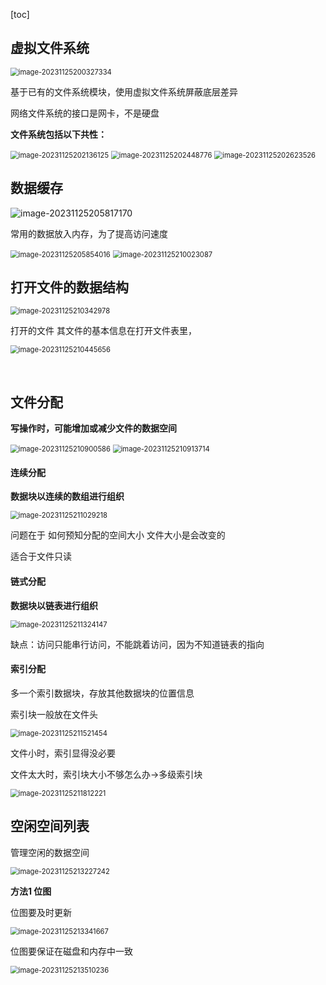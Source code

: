 [toc]

## 虚拟文件系统

<img src="./image/image_12.2%20%E6%96%87%E4%BB%B6%E7%B3%BB%E7%BB%9F%E5%AE%9E%E7%8E%B0/image-20231125200327334.png" alt="image-20231125200327334" style="zoom:80%;" />

基于已有的文件系统模块，使用虚拟文件系统屏蔽底层差异

网络文件系统的接口是网卡，不是硬盘

**文件系统包括以下共性：**

<img src="./image/image_12.2%20%E6%96%87%E4%BB%B6%E7%B3%BB%E7%BB%9F%E5%AE%9E%E7%8E%B0/image-20231125202136125.png" alt="image-20231125202136125" style="zoom:80%;" />

<img src="./image/image_12.2%20%E6%96%87%E4%BB%B6%E7%B3%BB%E7%BB%9F%E5%AE%9E%E7%8E%B0/image-20231125202448776.png" alt="image-20231125202448776" style="zoom:80%;" />

<img src="./image/image_12.2%20%E6%96%87%E4%BB%B6%E7%B3%BB%E7%BB%9F%E5%AE%9E%E7%8E%B0/image-20231125202623526.png" alt="image-20231125202623526" style="zoom:80%;" />

## 数据缓存

![image-20231125205817170](./image/image_12.2%20%E6%96%87%E4%BB%B6%E7%B3%BB%E7%BB%9F%E5%AE%9E%E7%8E%B0/image-20231125205817170.png)

常用的数据放入内存，为了提高访问速度

<img src="./image/image_12.2%20%E6%96%87%E4%BB%B6%E7%B3%BB%E7%BB%9F%E5%AE%9E%E7%8E%B0/image-20231125205854016.png" alt="image-20231125205854016" style="zoom:80%;" />

<img src="./image/image_12.2%20%E6%96%87%E4%BB%B6%E7%B3%BB%E7%BB%9F%E5%AE%9E%E7%8E%B0/image-20231125210023087.png" alt="image-20231125210023087" style="zoom:80%;" />

## 打开文件的数据结构

<img src="./image/image_12.2%20%E6%96%87%E4%BB%B6%E7%B3%BB%E7%BB%9F%E5%AE%9E%E7%8E%B0/image-20231125210342978.png" alt="image-20231125210342978" style="zoom:80%;" />

打开的文件 其文件的基本信息在打开文件表里，

<img src="./image/image_12.2%20%E6%96%87%E4%BB%B6%E7%B3%BB%E7%BB%9F%E5%AE%9E%E7%8E%B0/image-20231125210445656.png" alt="image-20231125210445656" style="zoom:80%;" />

​                                                                    

## 文件分配

**写操作时，可能增加或减少文件的数据空间**

<img src="./image/image_12.2%20%E6%96%87%E4%BB%B6%E7%B3%BB%E7%BB%9F%E5%AE%9E%E7%8E%B0/image-20231125210900586.png" alt="image-20231125210900586" style="zoom:80%;" />

<img src="./image/image_12.2%20%E6%96%87%E4%BB%B6%E7%B3%BB%E7%BB%9F%E5%AE%9E%E7%8E%B0/image-20231125210913714.png" alt="image-20231125210913714" style="zoom:80%;" />

#### 连续分配

**数据块以连续的数组进行组织**

<img src="./image/image_12.2%20%E6%96%87%E4%BB%B6%E7%B3%BB%E7%BB%9F%E5%AE%9E%E7%8E%B0/image-20231125211029218.png" alt="image-20231125211029218" style="zoom:80%;" />

问题在于 如何预知分配的空间大小   文件大小是会改变的

适合于文件只读

#### 链式分配

**数据块以链表进行组织**

<img src="./image/image_12.2%20%E6%96%87%E4%BB%B6%E7%B3%BB%E7%BB%9F%E5%AE%9E%E7%8E%B0/image-20231125211324147.png" alt="image-20231125211324147" style="zoom:80%;" />

缺点：访问只能串行访问，不能跳着访问，因为不知道链表的指向

#### 索引分配

多一个索引数据块，存放其他数据块的位置信息

索引块一般放在文件头

<img src="./image/image_12.2%20%E6%96%87%E4%BB%B6%E7%B3%BB%E7%BB%9F%E5%AE%9E%E7%8E%B0/image-20231125211521454.png" alt="image-20231125211521454" style="zoom:80%;" />

文件小时，索引显得没必要

文件太大时，索引块大小不够怎么办->多级索引块

<img src="./image/image_12.2%20%E6%96%87%E4%BB%B6%E7%B3%BB%E7%BB%9F%E5%AE%9E%E7%8E%B0/image-20231125211812221.png" alt="image-20231125211812221" style="zoom:80%;" />



## 空闲空间列表

管理空闲的数据空间

<img src="./image/image_12.2%20%E6%96%87%E4%BB%B6%E7%B3%BB%E7%BB%9F%E5%AE%9E%E7%8E%B0/image-20231125213227242.png" alt="image-20231125213227242" style="zoom:80%;" />

**方法1 位图** 

位图要及时更新 

<img src="./image/image_12.2%20%E6%96%87%E4%BB%B6%E7%B3%BB%E7%BB%9F%E5%AE%9E%E7%8E%B0/image-20231125213341667.png" alt="image-20231125213341667" style="zoom:80%;" />

位图要保证在磁盘和内存中一致

<img src="./image/image_12.2%20%E6%96%87%E4%BB%B6%E7%B3%BB%E7%BB%9F%E5%AE%9E%E7%8E%B0/image-20231125213510236.png" alt="image-20231125213510236" style="zoom:80%;" />
